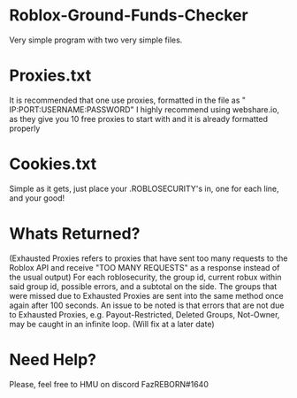 # Roblox-Ground-Funds-Checker
Very simple program with two very simple files.
# Proxies.txt
It is recommended that one use proxies, formatted in the file as " IP:PORT:USERNAME:PASSWORD"
I highly recommend using webshare.io, as they give you 10 free proxies to start with and it is already formatted properly
# Cookies.txt
Simple as it gets, just place your .ROBLOSECURITY's in, one for each line, and your good!

# Whats Returned?
(Exhausted Proxies refers to proxies that have sent too many requests to the Roblox API and receive "TOO MANY REQUESTS" as a response instead of the usual output)
For each roblosecurity, the group id, current robux within said group id, possible errors, and a subtotal on the side. The groups that were missed due to Exhausted Proxies are sent into the same method once again after 100 seconds. An issue to be noted is that errors that are not due to Exhausted Proxies, e.g. Payout-Restricted, Deleted Groups, Not-Owner, may be caught in an infinite loop. (Will fix at a later date)

# Need Help?
Please, feel free to HMU on discord FazREBORN#1640
